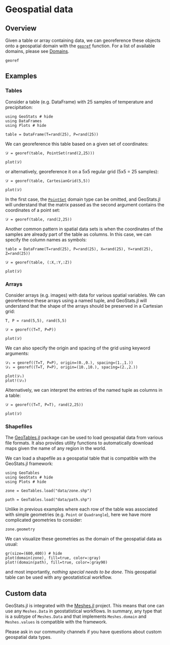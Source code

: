 # Geospatial data

## Overview

Given a table or array containing data, we can georeference these objects
onto a geospatial domain with the [`georef`](@ref) function. For a list of
available domains, please see [Domains](domains.md).

```@docs
georef
```

## Examples

### Tables

Consider a table (e.g. DataFrame) with 25 samples of temperature and
precipitation:

```@example georef
using GeoStats # hide
using DataFrames
using Plots # hide

table = DataFrame(T=rand(25), P=rand(25))
```

We can georeference this table based on a given set of coordinates:

```@example georef
𝒟 = georef(table, PointSet(rand(2,25)))

plot(𝒟)
```

or alternatively, georeference it on a 5x5 regular grid (5x5 = 25 samples):

```@example georef
𝒟 = georef(table, CartesianGrid(5,5))

plot(𝒟)
```

In the first case, the [`PointSet`](@ref) domain type can be omitted, and
GeoStats.jl will understand that the matrix passed as the second argument
contains the coordinates of a point set:


```@example georef
𝒟 = georef(table, rand(2,25))
```

Another common pattern in spatial data sets is when the coordinates of the samples
are already part of the table as columns. In this case, we can specify the column
names as symbols:

```@example georef
table = DataFrame(T=rand(25), P=rand(25), X=rand(25), Y=rand(25), Z=rand(25))

𝒟 = georef(table, (:X,:Y,:Z))

plot(𝒟)
```

### Arrays

Consider arrays (e.g. images) with data for various spatial variables. We can
georeference these arrays using a named tuple, and GeoStats.jl will understand
that the shape of the arrays should be preserved in a Cartesian grid:

```@example georef
T, P = rand(5,5), rand(5,5)

𝒟 = georef((T=T, P=P))

plot(𝒟)
```

We can also specify the origin and spacing of the grid using keyword arguments:

```@example georef
𝒟₁ = georef((T=T, P=P), origin=(0.,0.), spacing=(1.,1.))
𝒟₂ = georef((T=T, P=P), origin=(10.,10.), spacing=(2.,2.))

plot(𝒟₁)
plot!(𝒟₂)
```

Alternatively, we can interpret the entries of the named tuple as columns in a table:

```@example georef
𝒟 = georef((T=T, P=T), rand(2,25))

plot(𝒟)
```

### Shapefiles

The [GeoTables.jl](https://github.com/JuliaEarth/GeoTables.jl) package
can be used to load geospatial data from various file formats. It also
provides utility functions to automatically download maps given the
name of any region in the world.

We can load a shapefile as a geospatial table that is compatible with
the GeoStats.jl framework:

```@example shapefile
using GeoTables
using GeoStats # hide
using Plots # hide

zone = GeoTables.load("data/zone.shp")
```

```@example shapefile
path = GeoTables.load("data/path.shp")
```

Unlike in previous examples where each row of the table was associated
with simple geometries (e.g. `Point` or `Quadrangle`), here we have
more complicated geometries to consider:

```@example shapefile
zone.geometry
```

We can visualize these geometries as the domain of the geospatial data
as usual:

```@example shapefile
gr(size=(600,400)) # hide
plot(domain(zone), fill=true, color=:gray)
plot!(domain(path), fill=true, color=:gray90)
```

and most importantly, *nothing special needs to be done*. This geospatial
table can be used with any geostatistical workflow.

## Custom data

GeoStats.jl is integrated with the
[Meshes.jl](https://github.com/JuliaGeometry/Meshes.jl)
project. This means that one can use any `Meshes.Data`
in geostatistical workflows. In summary, any type that
is a subtype of `Meshes.Data` and that implements
`Meshes.domain` and `Meshes.values` is compatible with
the framework.

Please ask in our community channels if you have questions
about custom geospatial data types.
